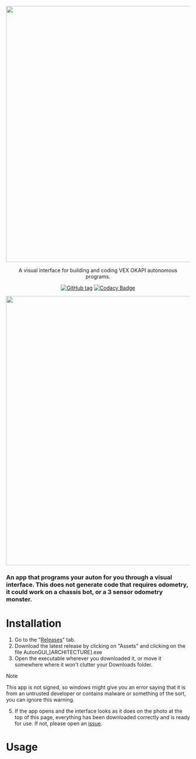 <div align="center">
   <image src="https://i.imgur.com/3GXZRPk.png" width="700">
</div>

<div align="center">

A visual interface for building and coding VEX OKAPI autonomous programs.

[![GitHub tag](https://img.shields.io/github/tag/PK268/AutonGUI.svg)](https://github.com/PK268/AutonGUI/releases/latest) [![Codacy Badge](https://app.codacy.com/project/badge/Grade/b1360c52293749b690c1f32fc29da4e5)](https://app.codacy.com/gh/PK268/AutonGUI/dashboard?utm_source=gh&utm_medium=referral&utm_content=&utm_campaign=Badge_grade)
</div>

<p align="center">
  <img width="736" src="https://i.imgur.com/VpvlAzZ.png">
</p>

### An app that programs your auton for you through a visual interface. This does not generate code that requires odometry, it could work on a chassis bot, or a 3 sensor odometry monster.

# Installation
1. Go to the "[Releases](https://github.com/PK268/AutonGUI/releases)" tab.
2. Download the latest release by clicking on "Assets" and clicking on the file AutonGUI_[ARCHITECTURE].exe
3. Open the executable wherever you downloaded it, or move it somewhere where it won't clutter your Downloads folder.
   
> [!NOTE]  
   > This app is not signed, so windows might give you an error saying that it is from an untrusted developer or contains malware or something of the sort, you can ignore this warning.
   
5. If the app opens and the interface looks as it does on the photo at the top of this page, everything has been downloaded correctly and is ready for use. If not, please open an [issue](https://github.com/PK268/AutonGUI/issues).

# Usage
